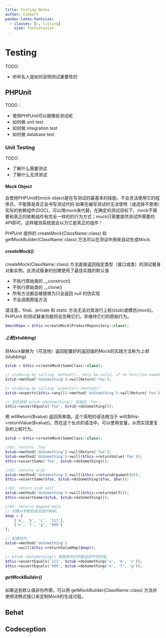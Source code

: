 ```yaml
---
title: Testing Notes
author: Vikbert
pandoc-latex-fontsize:
  - classes: [c, listing]
    size: footnotesize
...
```


# Testing
TODO:
- 听听名人是如何说明测试重要性的


## PHPUnit
TODO：
- 使用PHPUnit可以做哪些测试呢
- 如何做 unit test
- 如何做 integration test
- 如何做 database test


### Unit Testing
TODO:
- 了解什么需要测试
- 了解什么无须测试
  

#### Mock Object
会使用PHPUnit的mock object是在写测试的最基本的技能。不会灵活使用它的程序员，不能算是真正会书写测试代码
如果在编写测试时无法使用（或选择不使用）实际的依赖组件(DOC)，可以用mock来代替。在确定的测试目标下，mock不需要和真正的依赖组件有完全一样的的行为方式；mock只需要提供测试所需要的API即可，这样被测系统就会以为它是真正的组件！

PHPUnit 提供的 createMock(ClassName::class) 和 getMockBuilder(ClassName::class) 方法可以在测试中用来自动生成Mock.

##### createMock()
createMock(ClassName::class) 方法直接返回指定类型（接口或类）的测试替身对象实例。此测试替身的创建使用了最佳实践的默认值

- 不执行原始类的 __construct() 
- 不执行原始类的 __clone()
- 所有方法都会被替换为只会返回 null 的伪实现
- 不会调用原版方法
<p class="tip">
    请注意，final、private 和 static 方法无法对其进行上桩(stub)或模仿(mock)。PHPUnit 的测试替身功能将会忽略它们，并维持它们的原始行为。
</p>

```php
$mockRepo = $this->createMock(ProductRepository::class);
```
##### 上桩(stubbing)
将Mock替换为（可选地）返回配置好的返回值的Mock的实践方法称为*上桩(stubbing)*.
```php
$stub = $this->createMock(SomeClass::class);

// stubbing by calling `method()`. Only be valid, if no function named `method` in original class
$stub->method('doSomething')->willReturn('foo');

// stubbing by calling `expects()->method()`
$stub->expects($this->any())->method('doSomething')->willReturn('foo');

// 现在调用 $stub->doSomething() 将返回 'foo'。
$this->assertEquals('foo', $stub->doSomething());
```
<p class="tip">
    用 willReturn($value) 返回简单值。这个简短的语法相当于 will($this->returnValue($value))。而在这个长点的语法中，可以使用变量，从而实现更复杂的上桩行为。    
</p>

```php
$stub = $this->createMock(SomeClass::class);

//01: returns `foo`
$stub->method('doSomething')->willReturn('foo');
$stub->method('doSomething')->will($this->returnValue('foo'));
$this->assertSame('foo', $stub->doSomething());

//02: returns arg1
$stub->method('doSomething')->will($this->returnArgument(0));
$this->assertSame($foo, $stub->doSomething($foo, $bar));

//03: return stub self
$stub->method('doSomething')->will($this->returnSelf());
$this->assertSame($stub, $stub->doSomething());

//04: returns mapped data
// 创建从参数到返回值的映射。
$map = [
    ['a', 'b', 'c', '111'],
    ['e', 'f', 'g', '999']
];

// 配置桩件。
$stub->method('doSomething')
     ->will($this->returnValueMap($map));

// $stub->doSomething() 根据提供的参数返回不同的值。
$this->assertEquals('111', $stub->doSomething('a', 'b', 'c'));
$this->assertEquals('999', $stub->doSomething('e', 'f', 'g'));

```





##### getMockBuilder()
如果这些默认值非你所需，可以用 getMockBuilder(ClassName::class) 方法并使用流畅式接口来定制Mock的生成过程。

## Behat

## Codeception